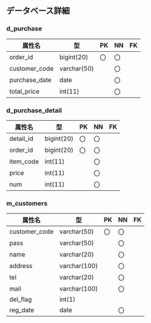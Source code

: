 ## データベース詳細

### d_purchase
|属性名|型|PK|NN|FK|
|------|--|--|--|--|
|order_id|bigint(20)|〇|〇||
|customer_code|varchar(50)||〇||
|purchase_date|date||〇||
|total_price|int(11)||〇||

### d_purchase_detail
|属性名|型|PK|NN|FK|
|------|--|--|--|--|
|detail_id|bigint(20)|〇|〇||
|order_id|bigint(20)|〇|〇||
|item_code|int(11)||〇||
|price|int(11)||〇||
|num|int(11)||〇||

### m_customers
|属性名|型|PK|NN|FK|
|------|--|--|--|--|
|customer_code|varchar(50)|〇|〇||
|pass|varchar(50)||〇||
|name|varchar(20)||〇||
|address|varchar(100)||〇||
|tel|varchar(20)||〇||
|mail|varchar(100)||〇||
|del_flag|int(1)||||
|reg_date|date||〇||
